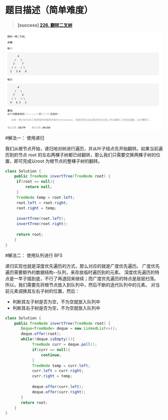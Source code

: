 #  **题目描述（简单难度）**

> **[success] [226. 翻转二叉树](https://leetcode-cn.com/problems/invert-binary-tree/)**

![](https://raw.githubusercontent.com/gaohueric/blogpicture/master/%E6%88%AA%E5%B1%8F2021-05-07%2019.47.29.png)

#解法一： 使用递归

我们从根节点开始，递归地对树进行遍历，并从叶子结点先开始翻转。如果当前遍历到的节点 root 的左右两棵子树都已经翻转，那么我们只需要交换两棵子树的位置，即可完成以root 为根节点的整棵子树的翻转。


```java
class Solution {
    public TreeNode invertTree(TreeNode root) {
     if(root == null){
         return null;
     }
     TreeNode temp = root.left;
     root.left = root.right;
     root.right = temp;

     invertTree(root.left);
     invertTree(root.right);

     return root;
    }
}
```

#解法二： 使用队列进行 BFS

递归实现也就是深度优先遍历的方式，那么对应的就是广度优先遍历。
广度优先遍历需要额外的数据结构--队列，来存放临时遍历到的元素。
深度优先遍历的特点是一竿子插到底，不行了再退回来继续；而广度优先遍历的特点是层层扫荡。
所以，我们需要先将根节点放入到队列中，然后不断的迭代队列中的元素。
对当前元素调换其左右子树的位置，然后：

- 判断其左子树是否为空，不为空就放入队列中
- 判断其右子树是否为空，不为空就放入队列中

```java
class Solution {
    public TreeNode invertTree(TreeNode root) {
       Deque<TreeNode> deque = new LinkedList<>();
       deque.offer(root);
       while(!deque.isEmpty()){
            TreeNode curr = deque.poll();
            if(curr == null){
                continue;
            }
            TreeNode temp = curr.left;
            curr.left = curr.right;
            curr.right = temp;

            deque.offer(curr.left);
            deque.offer(curr.right);
       }
       return root;
    }
}
```


